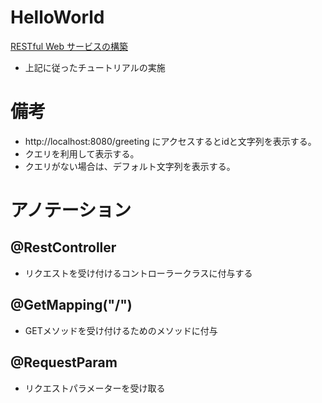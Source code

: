# HelloWorld

[RESTful Web サービスの構築](https://spring.pleiades.io/guides/gs/rest-service/)
* 上記に従ったチュートリアルの実施

# 備考

* http://localhost:8080/greeting にアクセスするとidと文字列を表示する。
* クエリを利用して表示する。
* クエリがない場合は、デフォルト文字列を表示する。

# アノテーション

## @RestController
* リクエストを受け付けるコントローラークラスに付与する
## @GetMapping("/")
* GETメソッドを受け付けるためのメソッドに付与
## @RequestParam
* リクエストパラメーターを受け取る